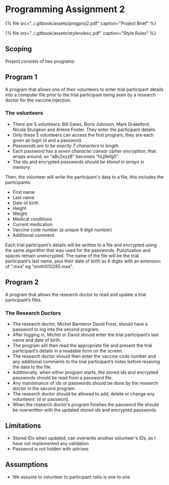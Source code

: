 # Programming Assignment 2

{% file src="../.gitbook/assets/progproj2.pdf" caption="Project Brief" %}

{% file src="../.gitbook/assets/stylerulesc.pdf" caption="Style Rules" %}

## Scoping

Project consists of two programs:

## Program 1

A program that allows one of their volunteers to enter trial participant details into a computer file prior to the trial participant being seen by a research doctor for the vaccine injection.

### The volunteers

* There are 5 volunteers: Bill Gates, Boris Johnson, Mark Drakeford, Nicola Sturgeon and Arlene Foster. They enter the participant details.
* Only these 5 volunteers can access the first program, they are each given an login id and a password.
* _Passwords are to be exactly 7 characters in length_.
* Each password has a _seven character caesar cipher encryption_, that wraps around, so “aBc2xyz8” becomes “hLj9efg5”.
* The ids and encrypted _passwords should be stored in arrays in memory_.

Then, the volunteer will write the participant's data to a file, this includes the participants:

* First name
* Last name
* Date of birth
* Height
* Weight
* Medical conditions
* Current medication
* Vaccine code number \(a unique 9 digit number\)
* Additional comment

Each trial participant’s details will be written to a file and encrypted using the same algorithm that was used for the passwords. Punctuation and spaces remain unencrypted. The name of the file will be the trial participant’s last name, plus their date of birth as 6 digits with an extension of “.mxa” eg “smith010285.mxa”.

## Program 2

A program that allows the research doctor to read and update a trial participant’s files.

### The Research Doctors

* The research doctor, Michel Barnieror David Frost, should have a password to log into the second program.
* After logging in, Michel or David should enter the trial participant’s last name and date of birth.
* The program will then read the appropriate file and present the trial participant’s details in a readable form on the screen.
* The research doctor should then enter the vaccine code number and any additional comments to the trial participant’s notes before resaving the data to the file.
* Additionally, when either program starts, the stored ids and encrypted passwords should be read from a password file.
* Any maintenance of ids or passwords should be done by the research doctor in the second program.
* The research doctor should be allowed to add, delete or change any volunteers’ id or password.
* When the research doctor’s program finishes the password file should be overwritten with the updated stored ids and encrypted passwords.

## Limitations

* Stored IDs when updated, can overwrite another volunteer's IDs, as I have not implemented any validation
* Password is not hidden with astrixes

## Assumptions

* We assume to volunteer to participant ratio is one to one

